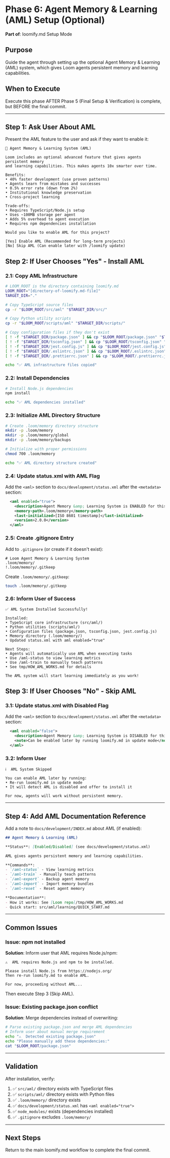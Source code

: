 # Phase 6: Agent Memory & Learning (AML) Setup (Optional)

**Part of**: loomify.md Setup Mode

## Purpose

Guide the agent through setting up the optional Agent Memory & Learning (AML) system, which gives Loom agents persistent memory and learning capabilities.

## When to Execute

Execute this phase AFTER Phase 5 (Final Setup & Verification) is complete, but BEFORE the final commit.

---

## Step 1: Ask User About AML

Present the AML feature to the user and ask if they want to enable it:

```
🧠 Agent Memory & Learning System (AML)

Loom includes an optional advanced feature that gives agents persistent memory
and learning capabilities. This makes agents 10x smarter over time.

Benefits:
• 40% faster development (use proven patterns)
• Agents learn from mistakes and successes
• 0.5% error rate (down from 2%)
• Institutional knowledge preservation
• Cross-project learning

Trade-offs:
• Requires TypeScript/Node.js setup
• Uses ~100MB storage per agent
• Adds 5% overhead to agent execution
• Requires npm dependencies installation

Would you like to enable AML for this project?

[Yes] Enable AML (Recommended for long-term projects)
[No] Skip AML (Can enable later with /loomify update)
```

## Step 2: If User Chooses "Yes" - Install AML

### 2.1: Copy AML Infrastructure

```bash
# LOOM_ROOT is the directory containing loomify.md
LOOM_ROOT="[directory-of-loomify.md-file]"
TARGET_DIR="."

# Copy TypeScript source files
cp -r "$LOOM_ROOT/src/aml" "$TARGET_DIR/src/"

# Copy Python utility scripts
cp -r "$LOOM_ROOT/scripts/aml" "$TARGET_DIR/scripts/"

# Copy configuration files if they don't exist
[ ! -f "$TARGET_DIR/package.json" ] && cp "$LOOM_ROOT/package.json" "$TARGET_DIR/"
[ ! -f "$TARGET_DIR/tsconfig.json" ] && cp "$LOOM_ROOT/tsconfig.json" "$TARGET_DIR/"
[ ! -f "$TARGET_DIR/jest.config.js" ] && cp "$LOOM_ROOT/jest.config.js" "$TARGET_DIR/"
[ ! -f "$TARGET_DIR/.eslintrc.json" ] && cp "$LOOM_ROOT/.eslintrc.json" "$TARGET_DIR/"
[ ! -f "$TARGET_DIR/.prettierrc.json" ] && cp "$LOOM_ROOT/.prettierrc.json" "$TARGET_DIR/"

echo "✅ AML infrastructure files copied"
```

### 2.2: Install Dependencies

```bash
# Install Node.js dependencies
npm install

echo "✅ AML dependencies installed"
```

### 2.3: Initialize AML Directory Structure

```bash
# Create .loom/memory directory structure
mkdir -p .loom/memory
mkdir -p .loom/memory/global
mkdir -p .loom/memory/backups

# Initialize with proper permissions
chmod 700 .loom/memory

echo "✅ AML directory structure created"
```

### 2.4: Update status.xml with AML Flag

Add the `<aml>` section to `docs/development/status.xml` after the `<metadata>` section:

```xml
  <aml enabled="true">
    <description>Agent Memory &amp; Learning System is ENABLED for this project</description>
    <memory-path>.loom/memory</memory-path>
    <last-initialized>[ISO 8601 timestamp]</last-initialized>
    <version>2.0.0</version>
  </aml>
```

### 2.5: Create .gitignore Entry

Add to `.gitignore` (or create if it doesn't exist):

```
# Loom Agent Memory & Learning System
.loom/memory/
!.loom/memory/.gitkeep
```

Create `.loom/memory/.gitkeep`:

```bash
touch .loom/memory/.gitkeep
```

### 2.6: Inform User of Success

```
✅ AML System Installed Successfully!

Installed:
• TypeScript core infrastructure (src/aml/)
• Python utilities (scripts/aml/)
• Configuration files (package.json, tsconfig.json, jest.config.js)
• Memory directory (.loom/memory/)
• Updated status.xml with aml enabled="true"

Next Steps:
• Agents will automatically use AML when executing tasks
• Use /aml-status to view learning metrics
• Use /aml-train to manually teach patterns
• See tmp/HOW_AML_WORKS.md for details

The AML system will start learning immediately as you work!
```

## Step 3: If User Chooses "No" - Skip AML

### 3.1: Update status.xml with Disabled Flag

Add the `<aml>` section to `docs/development/status.xml` after the `<metadata>` section:

```xml
  <aml enabled="false">
    <description>Agent Memory &amp; Learning System is DISABLED for this project</description>
    <note>Can be enabled later by running loomify.md in update mode</note>
  </aml>
```

### 3.2: Inform User

```
ℹ️  AML System Skipped

You can enable AML later by running:
• Re-run loomify.md in update mode
• It will detect AML is disabled and offer to install it

For now, agents will work without persistent memory.
```

---

## Step 4: Add AML Documentation Reference

Add a note to `docs/development/INDEX.md` about AML (if enabled):

```markdown
## Agent Memory & Learning (AML)

**Status**: [Enabled/Disabled] (see docs/development/status.xml)

AML gives agents persistent memory and learning capabilities.

**Commands**:
- `/aml-status` - View learning metrics
- `/aml-train` - Manually teach patterns
- `/aml-export` - Backup agent memory
- `/aml-import` - Import memory bundles
- `/aml-reset` - Reset agent memory

**Documentation**:
- How it works: See [Loom repo]/tmp/HOW_AML_WORKS.md
- Quick start: src/aml/learning/QUICK_START.md
```

---

## Common Issues

### Issue: npm not installed

**Solution**: Inform user that AML requires Node.js/npm:

```
⚠️  AML requires Node.js and npm to be installed.

Please install Node.js from https://nodejs.org/
Then re-run loomify.md to enable AML.

For now, proceeding without AML...
```

Then execute Step 3 (Skip AML).

### Issue: Existing package.json conflict

**Solution**: Merge dependencies instead of overwriting:

```bash
# Parse existing package.json and merge AML dependencies
# Inform user about manual merge requirement
echo "⚠️  Detected existing package.json"
echo "Please manually add these dependencies:"
cat "$LOOM_ROOT/package.json"
```

---

## Validation

After installation, verify:

1. ✅ `src/aml/` directory exists with TypeScript files
2. ✅ `scripts/aml/` directory exists with Python files
3. ✅ `.loom/memory/` directory exists
4. ✅ `docs/development/status.xml` has `<aml enabled="true">`
5. ✅ `node_modules/` exists (dependencies installed)
6. ✅ `.gitignore` excludes `.loom/memory/`

---

## Next Steps

Return to the main loomify.md workflow to complete the final commit.
